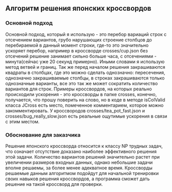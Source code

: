 ## Алгоритм решения японских кроссвордов
### Основной подход
Основной подход, который я использую - это перебор вариаций строк с отсечением вариантов, грубо нарушающих строение столбцов до перебираемой в данный момент строки, где-то это значительно ускоряет перебор, например в кроссворде crosses/cup.json без отсечений решение занимает сильно больше часа, с отсечениями - минута(сейчас уже 20 секунд примерно). Иными словами я использую метод ветвей и границ. Так же перед началом решения закрашиваются квадраты в столбцах, где это можно сделать однозначно: пересечения, однозначно закрашиваемые столбцы, в строках закрашиваются только однозначные варианты, все это так же может сократить количество вариантов для строк.
Примеры кроссвордов, на которых реально происходили ускорения - это кроссворды в папке crosses, конечно, получается, что прошу поверить на слово, но в коде в методе isColValid класса JCross есть место, помеченное комментарием, которое можно закомментировать. У кроссвородов crosses/tea_pot_fast.json и crosses/bug_really_slow.json есть реальные ощутимые ускорения в связи с этим местом.
### Обоснование для заказчика
Решение японского кроссворда относится к классу NP трудных задач, что означает отсутствие доказано наиболее эффективного решения этой задачи. Количество вариантов решений значительно растет при увеличении размеров входных данных, однако небольшие задачи вполне решаемы, за более менее адекватное время. Кроссворды решаемые данным алгоритмом подойдут для начальной тренировки своих навыков решения кроссвордов, а программа сможет дать решение на такой кроссворд для проверки.
